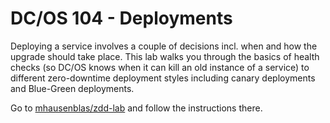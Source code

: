 # DC/OS 104 - Deployments

Deploying a service involves a couple of decisions incl. when and how the upgrade should take place.
This lab walks you through the basics of health checks (so DC/OS knows when it can kill an old instance of a service)
to different zero-downtime deployment styles including canary deployments and Blue-Green deployments.

Go to [mhausenblas/zdd-lab](https://github.com/mhausenblas/zdd-lab) and follow the instructions there.